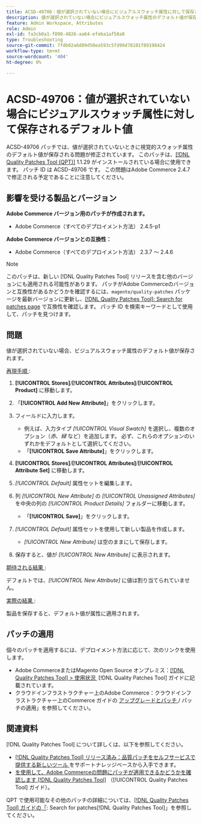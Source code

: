 ```yaml
---
title: ACSD-49706：値が選択されていない場合にビジュアルスウォッチ属性に対して保存されるデフォルト値
description: 値が選択されていない場合にビジュアルスウォッチ属性のデフォルト値が保存されるAdobe Commerceの問題を修正するために、ACSD-49706 パッチを適用します。
feature: Admin Workspace, Attributes
role: Admin
exl-id: fa3cb0a1-f898-4826-aa64-efeba1af58a8
type: Troubleshooting
source-git-commit: 7fdb02a6d89d50ea593c5fd99d78101f89198424
workflow-type: tm+mt
source-wordcount: '404'
ht-degree: 0%

---
```


# ACSD-49706：値が選択されていない場合にビジュアルスウォッチ属性に対して保存されるデフォルト値

ACSD-49706 パッチでは、値が選択されていないときに視覚的スウォッチ属性のデフォルト値が保存される問題が修正されています。 このパッチは、[[!DNL Quality Patches Tool (QPT)]](https://experienceleague.adobe.com/ja/docs/commerce-operations/tools/quality-patches-tool/quality-patches-tool-to-self-serve-quality-patches) 1.1.29 がインストールされている場合に使用できます。 パッチ ID は ACSD-49706 です。 この問題はAdobe Commerce 2.4.7 で修正される予定であることに注意してください。

## 影響を受ける製品とバージョン

**Adobe Commerce バージョン用のパッチが作成されます。**

* Adobe Commerce（すべてのデプロイメント方法） 2.4.5-p1

**Adobe Commerce バージョンとの互換性：**

* Adobe Commerce（すべてのデプロイメント方法） 2.3.7 ～ 2.4.6

>[!NOTE]
>
>このパッチは、新しい [!DNL Quality Patches Tool] リリースを含む他のバージョンにも適用される可能性があります。 パッチがAdobe Commerceのバージョンと互換性があるかどうかを確認するには、`magento/quality-patches` パッケージを最新バージョンに更新し、[[!DNL Quality Patches Tool]: Search for patches page](https://experienceleague.adobe.com/tools/commerce-quality-patches/index.html?lang=ja) で互換性を確認します。 パッチ ID を検索キーワードとして使用して、パッチを見つけます。

## 問題

値が選択されていない場合、ビジュアルスウォッチ属性のデフォルト値が保存されます。

<u> 再現手順 </u>:

1. **[!UICONTROL Stores]**/**[!UICONTROL Attributes]**/**[!UICONTROL Product]** に移動します。
1. 「**[!UICONTROL Add New Attribute]**」をクリックします。
1. フィールドに入力します。

   * 例えば、入力タイプ *[!UICONTROL Visual Swatch]* を選択し、複数のオプション（*赤*、*緑* など）を追加します。 必ず、これらのオプションのいずれかをデフォルトとして選択してください。
   * 「**[!UICONTROL Save Attribute]**」をクリックします。

1. **[!UICONTROL Stores]**/**[!UICONTROL Attributes]**/**[!UICONTROL Attribute Set]** に移動します。
1. *[!UICONTROL Default]* 属性セットを編集します。
1. 列 *[!UICONTROL New Attribute]* の *[!UICONTROL Unassigned Attributes]* を中央の列の *[!UICONTROL Product Details]* フォルダーに移動します。

   * 「**[!UICONTROL Save]**」をクリックします。

1. *[!UICONTROL Default]* 属性セットを使用して新しい製品を作成します。

   * *[!UICONTROL New Attribute]* は空のままにして保存します。

1. 保存すると、値が *[!UICONTROL New Attribute]* に表示されます。

<u> 期待される結果 </u>:

デフォルトでは、*[!UICONTROL New Attribute]* に値は割り当てられていません。

<u> 実際の結果 </u>:

製品を保存すると、デフォルト値が属性に適用されます。

## パッチの適用

個々のパッチを適用するには、デプロイメント方法に応じて、次のリンクを使用します。

* Adobe CommerceまたはMagento Open Source オンプレミス：[[!DNL Quality Patches Tool] > 使用状況 &#x200B;](/help/tools/quality-patches-tool/usage.md) [!DNL Quality Patches Tool] ガイドに記載されています。
* クラウドインフラストラクチャー上のAdobe Commerce：クラウドインフラストラクチャー上のCommerce ガイドの [&#x200B; アップグレードとパッチ &#x200B;](https://experienceleague.adobe.com/docs/commerce-cloud-service/user-guide/develop/upgrade/apply-patches.html?lang=ja)/ パッチの適用」を参照してください。

## 関連資料

[!DNL Quality Patches Tool] について詳しくは、以下を参照してください。

* [[!DNL Quality Patches Tool]  リリース済み：品質パッチをセルフサービスで提供する新しいツール &#x200B;](https://experienceleague.adobe.com/ja/docs/commerce-operations/tools/quality-patches-tool/quality-patches-tool-to-self-serve-quality-patches) をサポートナレッジベースから入手できます。
* [&#x200B; を使用して、Adobe Commerceの問題にパッチが適用できるかどうかを確認します  [!DNL Quality Patches Tool]](/help/tools/quality-patches-tool/patches-available-in-qpt/check-patch-for-magento-issue-with-magento-quality-patches.md) （[!UICONTROL Quality Patches Tool] ガイド）。


QPT で使用可能なその他のパッチの詳細については、[[!DNL Quality Patches Tool] ガイドの「](https://experienceleague.adobe.com/tools/commerce-quality-patches/index.html?lang=ja): Search for patches[!DNL Quality Patches Tool]」を参照してください。
